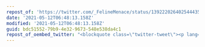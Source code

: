 ```yaml
---
repost_of: 'https://twitter.com/_FelineMenace/status/1392220264025444357'
date: '2021-05-12T06:48:13.158Z'
modified: '2021-05-12T06:48:13.158Z'
guid: bdc51552-79b9-4e32-9673-548e538da4c1
repost_of_oembed_twitter: "<blockquote class=\"twitter-tweet\"><p lang=\"en\" dir=\"ltr\">On 19th of may German Bundestag holds a ballot whether to replace the 40 year old Transsexual law with a self determination act or not. <br>Introduced by the greens (currently leading in polls for the federal election in September) and the Liberal party. <a href=\"https://t.co/pk4qrJJgir\">https://t.co/pk4qrJJgir</a></p>&mdash; Cat-based rights defendress \U0001F3F3️‍\U0001F308\U0001F1EA\U0001F1FA (@_FelineMenace) <a href=\"https://twitter.com/_FelineMenace/status/1392220264025444357?ref_src=twsrc%5Etfw\">May 11, 2021</a></blockquote>\n<script async src=\"https://platform.twitter.com/widgets.js\" charset=\"utf-8\"></script>\n"
---
```

 
